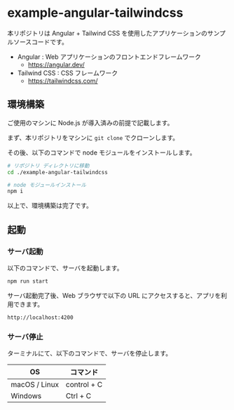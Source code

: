 # example-angular-tailwindcss
本リポジトリは Angular + Tailwind CSS を使用したアプリケーションのサンプルソースコードです。

- Angular : Web アプリケーションのフロントエンドフレームワーク
  - https://angular.dev/
- Tailwind CSS : CSS フレームワーク
  - https://tailwindcss.com/

## 環境構築
ご使用のマシンに Node.js が導入済みの前提で記載します。

まず、本リポジトリをマシンに `git clone` でクローンします。

その後、以下のコマンドで node モジュールをインストールします。

```bash
# リポジトリ ディレクトリに移動
cd ./example-angular-tailwindcss

# node モジュールインストール
npm i
```

以上で、環境構築は完了です。

## 起動

### サーバ起動
以下のコマンドで、サーバを起動します。

```bash
npm run start
```

サーバ起動完了後、Web ブラウザで以下の URL にアクセスすると、アプリを利用できます。

```bash
http://localhost:4200
```

### サーバ停止
ターミナルにて、以下のコマンドで、サーバを停止します。

| OS | コマンド |
|---|---|
| macOS / Linux | control + C |
| Windows | Ctrl + C |
